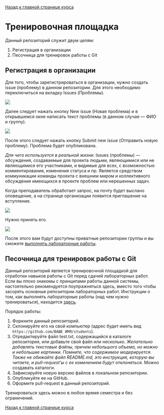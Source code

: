 [Назад к главной странице курса](https://github.com/db2017ss/syllabus)

# Тренировочная площадка

Данный репозиторий служит двум целям:

1. Регистрация в организации
2. Песочница для тренировок работы с Git

## Регистрация в организации

Для того, чтобы зарегистрироваться в организации, нужно создать issue (проблему) в данном репозитории. Для этого необходимо переключиться на вкладку Issues (Проблемы).

![](https://github.com/db2017ss/syllabus/blob/master/img/issues.png)

Далее следует нажать кнопку New issue (Новая проблема) и в открывшемся окне написать текст проблемы (в данном случае — ФИО и группу).

![](https://github.com/db2017ss/syllabus/blob/master/img/request.png)

После этого следует нажать кнопку Submit new issue (Отправить новую проблему). Проблема будет опубликована. 

_Для чего используется в реальной жизни_: Issues (проблемы) — обсуждения, создаваемые для проекта людьми, являющимися или не являющимися его участниками, и видимые для всех, с возможностью комментирования, изменения статуса и пр. Является средством коммуникации команды проекта с внешним миром и коллективного обсуждения имеющихся в проекте проблем или нерешенных задач.

Когда преподаватель обработает запрос, на почту будет выслано оповещение, а на странице организации появится приглашение на вступление.

![](https://github.com/db2017ss/syllabus/blob/master/img/invitation.png)

Нужно принять его.

![](https://github.com/db2017ss/syllabus/blob/master/img/invitation2.png)

После этого вам будут доступны приватные репозитории группы и вы сможете [выполнять лабораторные работы](https://github.com/db2017ss/syllabus/blob/master/git.md).

## Песочница для тренировок работы с Git

Данный репозиторий является тренировочной площадкой для отработки навыков работы с Git перед сдачей лабораторных работ. Если вы плохо знакомы с принципами работы данной системы, настоятельно рекомендуется поупражняться здесь, вместо того чтобы засорять основные репозитории лабораторных работ. Инструкции о том, как выполнять лабораторные работы (над чем нужно тренироваться), находится [здесь](https://github.com/db2017ss/syllabus/blob/master/git.md).

Порядок работы:

1. Форкните данный репозиторий.
2. Склонируйте его на свой компьютер (адрес будет иметь вид `https://github.com/ВАШЕ ИМЯ/students`).
3. Отредактируйте файл test.txt, содержащийся в каталоге репозитория, или добавьте свой файл или несколько. _Желательно добавлять текстовые файлы, причем небольшого объема, но можно и небольшие картинки. Помните, что содержимое модерируется. Также не обижайте файл README.md, это инструкция, которую вы читаете, и pull-request'ы с ее изменением будут отклоняться._ Можно создавать каталоги.
4. Зафиксируйте новую версию файлов в локальном репозитории.
5. Опубликуйте ее на GitHub.
6. Оформите pull-request в данный репозиторий.

Тренироваться здесь можно в любое время семестра и без ограничений.

[Назад к главной странице курса](https://github.com/db2017ss/syllabus)